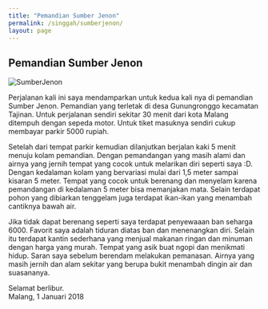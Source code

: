 ```yaml
---
title: "Pemandian Sumber Jenon"
permalink: /singgah/sumberjenon/
layout: page
---
```

## Pemandian Sumber Jenon

![SumberJenon][landscape]

Perjalanan kali ini saya mendamparkan untuk kedua kali nya di pemandian Sumber Jenon. Pemandian yang terletak di desa Gunungronggo kecamatan Tajinan. Untuk perjalanan sendiri sekitar 30 menit dari kota Malang ditempuh dengan sepeda motor. Untuk tiket masuknya sendiri cukup membayar parkir 5000 rupiah. 

Setelah dari tempat parkir kemudian dilanjutkan berjalan kaki 5 menit menuju kolam pemandian. Dengan pemandangan yang masih alami dan airnya yang jernih tempat yang cocok untuk melarikan diri seperti saya :D. Dengan kedalaman kolam yang bervariasi mulai dari 1,5 meter sampai kisaran 5 meter. Tempat yang cocok untuk berenang dan menyelam karena pemandangan di kedalaman 5 meter bisa memanjakan mata. Selain terdapat pohon yang dibiarkan tenggelam juga terdapat ikan-ikan yang menambah cantiknya bawah air. 

Jika tidak dapat berenang seperti saya terdapat penyewaaan ban seharga 6000. Favorit saya adalah tiduran diatas ban dan menenangkan diri. Selain itu terdapat kantin sederhana yang menjual makanan ringan dan minuman dengan harga yang murah. Tempat yang asik buat ngopi dan menikmati hidup. Saran saya sebelum berendam melakukan pemanasan. Airnya yang masih jernih dan alam sekitar yang berupa bukit menambah dingin air dan suasananya. 

Selamat berlibur. 
<br/>Malang, 1 Januari 2018 


[landscape]:https://farm5.staticflickr.com/4639/25576660408_9e71ba0bb7_k_d.jpg